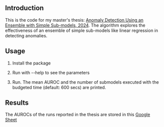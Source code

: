 ## Introduction
This is the code for my master's thesis: <a href="Master Thesis with affidavit.pdf">Anomaly Detection Using an Ensemble with Simple Sub-models, 2024</a>.
The algorithm explores the effectiveness of an ensemble of simple sub-models like linear regression in detecting anomalies.

## Usage
1. Install the package

2. Run with --help to see the parameters

3. Run. The mean AUROC and the number of submodels executed with the budgeted time (default: 600 secs) are printed.


## Results
The AUROCs of the runs reported in the thesis are stored in this <a href="https://docs.google.com/spreadsheets/d/1lLax3dy0JjQOxW_wwGM35UwRHdO8CJlR9QSlvxNbVNc/edit?usp=sharing">Google Sheet</a>
